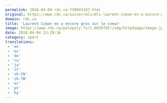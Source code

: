 ```yaml
---
permalink: 2018-04-04-rds.ca-738943107.html
original: https://www.rds.ca/soccer/mls/mls-laurent-ciman-en-a-encore-gros-sur-le-coeur-1.6026783?localLinksEnabled=false
domain: rds.ca
title: 'Laurent Ciman en a encore gros sur le coeur'
image: https://www.rds.ca/polopoly_fs/1.6026785!/img/httpImage/image.jpg_gen/derivatives/details-xhdpi/image.jpg
date: 2018-04-04 23:29:16
category: sport
translations: 
 - 'en'
 - 'es'
 - 'de'
 - 'ru'
 - 'ja'
 - 'it'
 - 'zh-CN'
 - 'zh-TW'
 - 'ar'
 - 'pt'
 - 'hy'
---
```


